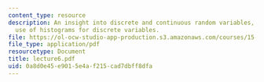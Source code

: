 ```yaml
---
content_type: resource
description: An insight into discrete and continuous random variables, and their differences,
  use of histograms for discrete variables.
file: https://ol-ocw-studio-app-production.s3.amazonaws.com/courses/15-063-communicating-with-data-summer-2003/0a8d0e45e9015e4af215cad7dbff8dfa_lecture6.pdf
file_type: application/pdf
resourcetype: Document
title: lecture6.pdf
uid: 0a8d0e45-e901-5e4a-f215-cad7dbff8dfa
---
```

